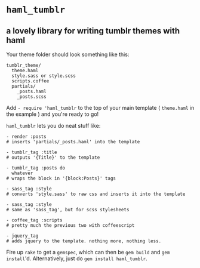 `haml_tumblr`
===

a lovely library for writing tumblr themes with haml
---

Your theme folder should look something like this:

    tumblr_theme/
      theme.haml
      style.sass or style.scss
      scripts.coffee
      partials/
        _posts.haml
        _posts.scss

Add `- require 'haml_tumblr` to the top of your main template ( `theme.haml` in the example ) and you're ready to go!

`haml_tumblr` lets you do neat stuff like:

    - render :posts
    # inserts 'partials/_posts.haml' into the template
    
    - tumblr_tag :title
    # outputs '{Title}' to the template
    
    - tumblr_tag :posts do
      whatever
    # wraps the block in '{block:Posts}' tags
    
    - sass_tag :style
    # converts 'style.sass' to raw css and inserts it into the template
    
    - sass_tag :style
    # same as 'sass_tag', but for scss stylesheets
    
    - coffee_tag :scripts
    # pretty much the previous two with coffeescript
    
    - jquery_tag
    # adds jquery to the template. nothing more, nothing less.

Fire up `rake` to get a `gemspec`, which can then be `gem build` and `gem install`'d. Alternatively, just do `gem install haml_tumblr`.
